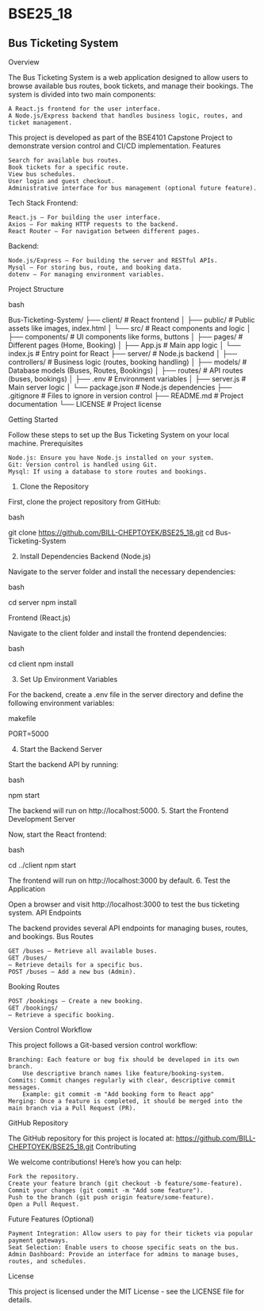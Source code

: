# BSE25_18
## Bus Ticketing System
Overview

The Bus Ticketing System is a web application designed to allow users to browse available bus routes, book tickets, and manage their bookings. The system is divided into two main components:

    A React.js frontend for the user interface.
    A Node.js/Express backend that handles business logic, routes, and ticket management.

This project is developed as part of the BSE4101 Capstone Project to demonstrate version control and CI/CD implementation.
Features

    Search for available bus routes.
    Book tickets for a specific route.
    View bus schedules.
    User login and guest checkout.
    Administrative interface for bus management (optional future feature).

Tech Stack
Frontend:

    React.js – For building the user interface.
    Axios – For making HTTP requests to the backend.
    React Router – For navigation between different pages.

Backend:

    Node.js/Express – For building the server and RESTful APIs.
    Mysql – For storing bus, route, and booking data.
    dotenv – For managing environment variables.

Project Structure

bash

Bus-Ticketing-System/
├── client/           # React frontend
│   ├── public/       # Public assets like images, index.html
│   └── src/          # React components and logic
│       ├── components/ # UI components like forms, buttons
│       ├── pages/       # Different pages (Home, Booking)
│       ├── App.js       # Main app logic
│       └── index.js     # Entry point for React
├── server/           # Node.js backend
│   ├── controllers/  # Business logic (routes, booking handling)
│   ├── models/       # Database models (Buses, Routes, Bookings)
│   ├── routes/       # API routes (buses, bookings)
│   ├── .env          # Environment variables
│   ├── server.js     # Main server logic
│   └── package.json  # Node.js dependencies
├── .gitignore        # Files to ignore in version control
├── README.md         # Project documentation
└── LICENSE           # Project license


Getting Started

Follow these steps to set up the Bus Ticketing System on your local machine.
Prerequisites

    Node.js: Ensure you have Node.js installed on your system.
    Git: Version control is handled using Git.
    Mysql: If using a database to store routes and bookings.

1. Clone the Repository

First, clone the project repository from GitHub:

bash

git clone https://github.com/BILL-CHEPTOYEK/BSE25_18.git
cd Bus-Ticketing-System

2. Install Dependencies
Backend (Node.js)

Navigate to the server folder and install the necessary dependencies:

bash

cd server
npm install

Frontend (React.js)

Navigate to the client folder and install the frontend dependencies:

bash

cd client
npm install

3. Set Up Environment Variables

For the backend, create a .env file in the server directory and define the following environment variables:

makefile

PORT=5000

4. Start the Backend Server

Start the backend API by running:

bash

npm start

The backend will run on http://localhost:5000.
5. Start the Frontend Development Server

Now, start the React frontend:

bash

cd ../client
npm start

The frontend will run on http://localhost:3000 by default.
6. Test the Application

Open a browser and visit http://localhost:3000 to test the bus ticketing system.
API Endpoints

The backend provides several API endpoints for managing buses, routes, and bookings.
Bus Routes

    GET /buses – Retrieve all available buses.
    GET /buses/
    – Retrieve details for a specific bus.
    POST /buses – Add a new bus (Admin).

Booking Routes

    POST /bookings – Create a new booking.
    GET /bookings/
    – Retrieve a specific booking.

Version Control Workflow

This project follows a Git-based version control workflow:

    Branching: Each feature or bug fix should be developed in its own branch.
        Use descriptive branch names like feature/booking-system.
    Commits: Commit changes regularly with clear, descriptive commit messages.
        Example: git commit -m "Add booking form to React app"
    Merging: Once a feature is completed, it should be merged into the main branch via a Pull Request (PR).

GitHub Repository

The GitHub repository for this project is located at:
https://github.com/BILL-CHEPTOYEK/BSE25_18.git
Contributing

We welcome contributions! Here’s how you can help:

    Fork the repository.
    Create your feature branch (git checkout -b feature/some-feature).
    Commit your changes (git commit -m "Add some feature").
    Push to the branch (git push origin feature/some-feature).
    Open a Pull Request.

Future Features (Optional)

    Payment Integration: Allow users to pay for their tickets via popular payment gateways.
    Seat Selection: Enable users to choose specific seats on the bus.
    Admin Dashboard: Provide an interface for admins to manage buses, routes, and schedules.

License

This project is licensed under the MIT License - see the LICENSE file for details.
